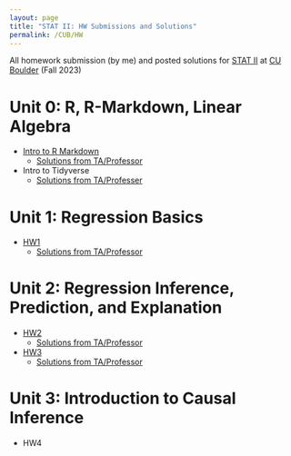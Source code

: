 ```yaml
---
layout: page
title: "STAT II: HW Submissions and Solutions"
permalink: /CUB/HW
---
```


All homework submission (by me) and posted solutions for [STAT II](Stats2.md) at [CU Boulder](../../CUB.md) (Fall 2023)

# Unit 0: R, R-Markdown, Linear Algebra

- [Intro to R Markdown](HW/Introduction%20to%20R-Markdown.html)
    - [Solutions from TA/Professor](HW/solutions/Intro%20to%20R%20Markdown%20Solutions.html)
- Intro to Tidyverse
    - [Solutions from TA/Professer](HW/solutions/Introduction%20to%20the%20Tidyvrse-Solutions.html)

# Unit 1: Regression Basics

- [HW1](HW/STAT5010_HW1.html)
    - [Solutions from TA/Professor](HW/solutions/STAT-5010_Fall_23_HW1_Solutions.html)

# Unit 2: Regression Inference, Prediction, and Explanation

- [HW2](HW/STAT5010_HW2.html)
    - [Solutions from TA/Professor](HW/solutions/STAT-5010__HW2_V2_Solutions.html)
- [HW3](HW/STAT5010_HW3.html)
    - [Solutions from TA/Professor](HW/solutions/STAT-5010_Fall_23_HW3_V2_Solutions.html)

# Unit 3: Introduction to Causal Inference

- HW4